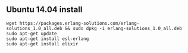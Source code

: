 ## Ubuntu 14.04 install

    wget https://packages.erlang-solutions.com/erlang-solutions_1.0_all.deb && sudo dpkg -i erlang-solutions_1.0_all.deb
    sudo apt-get update
    sudo apt-get install esl-erlang
    sudo apt-get install elixir

